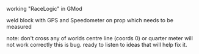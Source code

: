 working "RaceLogic" in GMod

weld block with GPS and Speedometer on prop which needs to be measured

note: don't cross any of worlds centre line (coords 0) or quarter meter will not work correctly
this is bug.
ready to listen to ideas that will help fix it.
